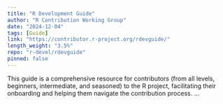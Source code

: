 ```yaml
---
title: "R Development Guide"
author: "R Contribution Working Group"
date: "2024-12-04"
tags: [Guide]
link: "https://contributor.r-project.org/rdevguide/"
length_weight: "3.5%"
repo: "r-devel/rdevguide"
pinned: false
---
```


This guide is a comprehensive resource for contributors (from all levels, beginners, intermediate, and seasoned) to the R project, facilitating their onboarding and helping them navigate the contribution process. ...
